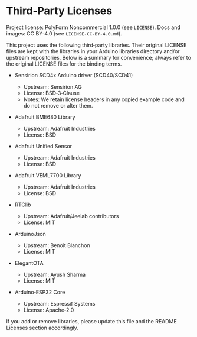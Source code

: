 # Third‑Party Licenses

Project license: PolyForm Noncommercial 1.0.0 (see `LICENSE`).
Docs and images: CC BY‑4.0 (see `LICENSE-CC-BY-4.0.md`).

This project uses the following third‑party libraries. Their original LICENSE files are kept with the libraries in your Arduino libraries directory and/or upstream repositories. Below is a summary for convenience; always refer to the original LICENSE files for the binding terms.

- Sensirion SCD4x Arduino driver (SCD40/SCD41)
  - Upstream: Sensirion AG
  - License: BSD‑3‑Clause
  - Notes: We retain license headers in any copied example code and do not remove or alter them.

- Adafruit BME680 Library
  - Upstream: Adafruit Industries
  - License: BSD

- Adafruit Unified Sensor
  - Upstream: Adafruit Industries
  - License: BSD

- Adafruit VEML7700 Library
  - Upstream: Adafruit Industries
  - License: BSD

- RTClib
  - Upstream: Adafruit/Jeelab contributors
  - License: MIT

- ArduinoJson
  - Upstream: Benoit Blanchon
  - License: MIT

- ElegantOTA
  - Upstream: Ayush Sharma
  - License: MIT

- Arduino‑ESP32 Core
  - Upstream: Espressif Systems
  - License: Apache‑2.0

If you add or remove libraries, please update this file and the README Licenses section accordingly.


